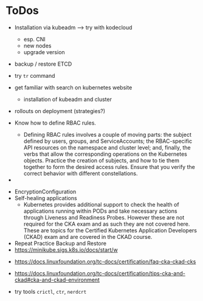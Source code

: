 # ToDos

- Installation via kubeadm --> try with kodecloud
  - esp. CNI
  - new nodes
  - upgrade version
- backup / restore ETCD
- try `tr` command
- get familiar with search on kubernetes website
  - installation of kubeadm and cluster
- rollouts on deployment (strategies?)

- Know how to define RBAC rules. 
  - Defining RBAC rules involves a couple of moving parts: the subject defined by users, groups, and ServiceAccounts; the RBAC-specific API resources on the namespace and cluster level; and, finally, the verbs that allow the corresponding operations on the Kubernetes objects. Practice the creation of subjects, and how to tie them together to form the desired access rules. Ensure that you verify the correct behavior with different constellations.
- 



* EncryptionConfiguration
* Self-healing applications
    * Kubernetes provides additional support to check the health of applications running within PODs and take necessary actions through Liveness and Readiness Probes. However these are not required for the CKA exam and as such they are not covered here. These are topics for the Certified Kubernetes Application Developers (CKAD) exam and are covered in the CKAD course.
* Repeat Practice Backup and Restore
* https://minikube.sigs.k8s.io/docs/start/w 




- https://docs.linuxfoundation.org/tc-docs/certification/faq-cka-ckad-cks
- https://docs.linuxfoundation.org/tc-docs/certification/tips-cka-and-ckad#cka-and-ckad-environment 

- try tools `crictl`, `ctr`, `nerdcrt`